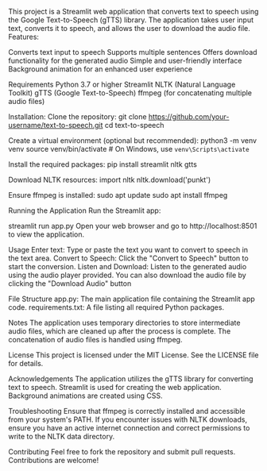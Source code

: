 This project is a Streamlit web application that converts text to speech using the Google Text-to-Speech (gTTS) library. The application takes user input text, converts it to speech, and allows the user to download the audio file.
Features:

Converts text input to speech
Supports multiple sentences
Offers download functionality for the generated audio
Simple and user-friendly interface
Background animation for an enhanced user experience

Requirements
Python 3.7 or higher
Streamlit
NLTK (Natural Language Toolkit)
gTTS (Google Text-to-Speech)
ffmpeg (for concatenating multiple audio files)

Installation:
Clone the repository:
    git clone https://github.com/your-username/text-to-speech.git
cd text-to-speech

Create a virtual environment (optional but recommended):
python3 -m venv venv
source venv/bin/activate  # On Windows, use `venv\Scripts\activate`

Install the required packages:
pip install streamlit nltk gtts

Download NLTK resources:
import nltk
nltk.download('punkt')

Ensure ffmpeg is installed:
sudo apt update
sudo apt install ffmpeg

Running the Application
Run the Streamlit app:

streamlit run app.py
Open your web browser and go to http://localhost:8501 to view the application.

Usage
Enter text: Type or paste the text you want to convert to speech in the text area.
Convert to Speech: Click the "Convert to Speech" button to start the conversion.
Listen and Download: Listen to the generated audio using the audio player provided. You can also download the audio file by clicking the "Download Audio" button

File Structure
app.py: The main application file containing the Streamlit app code.
requirements.txt: A file listing all required Python packages.

Notes
The application uses temporary directories to store intermediate audio files, which are cleaned up after the process is complete.
The concatenation of audio files is handled using ffmpeg.

License
This project is licensed under the MIT License. See the LICENSE file for details.

Acknowledgements
The application utilizes the gTTS library for converting text to speech.
Streamlit is used for creating the web application.
Background animations are created using CSS.

Troubleshooting
Ensure that ffmpeg is correctly installed and accessible from your system's PATH.
If you encounter issues with NLTK downloads, ensure you have an active internet connection and correct permissions to write to the NLTK data directory.

Contributing
Feel free to fork the repository and submit pull requests. Contributions are welcome!


